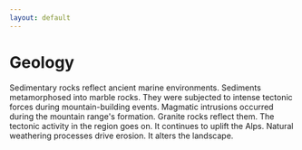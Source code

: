 ```yaml
---
layout: default
---
```


# Geology

Sedimentary rocks reflect ancient marine environments. Sediments metamorphosed into marble rocks. They were subjected to intense tectonic forces during mountain-building events. Magmatic intrusions occurred during the mountain range's formation. Granite rocks reflect them. The tectonic activity in the region goes on. It continues to uplift the Alps. Natural weathering processes drive erosion. It alters the landscape.